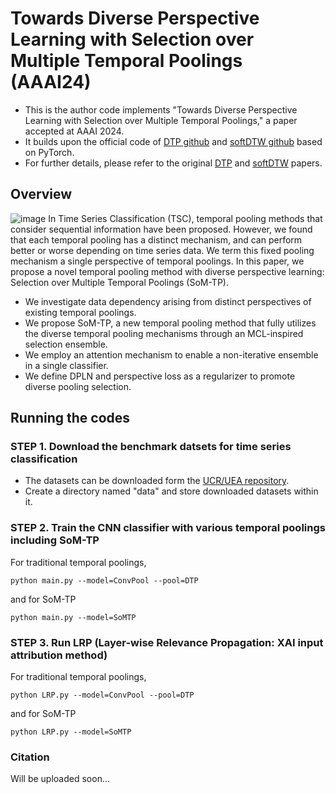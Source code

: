 # Towards Diverse Perspective Learning with Selection over Multiple Temporal Poolings (AAAI24)
* This is the author code implements "Towards Diverse Perspective Learning with Selection over Multiple Temporal Poolings," a paper accepted at AAAI 2024.
* It builds upon the official code of [DTP github](https://github.com/donalee/DTW-Pool) and [softDTW github](https://github.com/Maghoumi/pytorch-softdtw-cuda) based on PyTorch.
* For further details, please refer to the original [DTP](https://arxiv.org/abs/2104.02577) and [softDTW](https://arxiv.org/abs/1703.01541) papers.
## Overview
![image](https://github.com/jihyeonseong/SoM-TP/assets/159874470/c15390f3-3e6c-477b-b019-3ae1b08bda3f)
In Time Series Classification (TSC), temporal pooling methods that consider sequential information have been proposed. However, we found that each temporal pooling has a distinct mechanism, and can perform better or worse depending on time series data. We term this fixed pooling mechanism a single perspective of temporal poolings. In this paper, we propose a novel temporal pooling method with diverse perspective learning: Selection over Multiple Temporal Poolings (SoM-TP). 
* We investigate data dependency arising from distinct perspectives of existing temporal poolings.
* We propose SoM-TP, a new temporal pooling method that fully utilizes the diverse temporal pooling mechanisms through an MCL-inspired selection ensemble.
* We employ an attention mechanism to enable a non-iterative ensemble in a single classifier.
* We define DPLN and perspective loss as a regularizer to promote diverse pooling selection.
## Running the codes
### STEP 1. Download the benchmark datsets for time series classification
* The datasets can be downloaded form the [UCR/UEA repository](https://www.timeseriesclassification.com/).
* Create a directory named "data" and store downloaded datasets within it.
### STEP 2. Train the CNN classifier with various temporal poolings including SoM-TP
For traditional temporal poolings,
```
python main.py --model=ConvPool --pool=DTP
```
and for SoM-TP
```
python main.py --model=SoMTP
```
### STEP 3. Run LRP (Layer-wise Relevance Propagation: XAI input attribution method)
For traditional temporal poolings,
```
python LRP.py --model=ConvPool --pool=DTP
```
and for SoM-TP
```
python LRP.py --model=SoMTP
```
### Citation
Will be uploaded soon...
